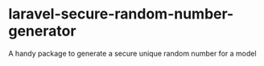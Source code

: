 # laravel-secure-random-number-generator
 A handy package to generate a secure unique random number for a model
